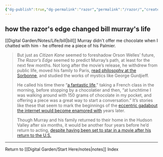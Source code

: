 ```yaml
---
{"dg-publish":true,"dg-permalink":"razor","permalink":"/razor/","created":"","updated":""}
---
```



## how the razor's edge changed bill murray's life

[[Digital Garden/Notes/Life/bill\|bill]] Murray didn't offer me chocolate when I chatted with him - he offered me a piece of his Palmier.

> But just as _Citizen Kane_ seemed to foreshadow Orson Welles’ future, _The Razor’s Edge_ seemed to predict Murray’s path, at least for the next few months. Not long after the movie’s release, he withdrew from public life, moved his family to Paris, [read philosophy at the Sorbonne](http://www.dazeddigital.com/artsandculture/article/21537/1/the-film-that-made-bill-murray-quit-acting), and studied the works of mystics like George Gurdjieff.
>
> He called his time there “[a fantastic life](https://books.google.com/books?id=LTfqBQAAQBAJ&pg=PT316&lpg=PT316&dq=bill+murray+George+Gurdjieff&source=bl&ots=ea83P5x_nZ&sig=g5w27EOmZB5T5ynXyTYsVh0yKko&hl=en&sa=X&ved=0CCcQ6AEwAWoVChMIiaeP3b-EyAIVx40NCh1r7wR8#v=onepage&q=bill%20murray%20George%20Gurdjieff&f=false),” taking a French class in the morning, before stopping by a chocolatier and then, “at lunchtime I was walking around with 150 grams of chocolate in my pocket, and offering a piece was a great way to start a conversation.” It’s stories like these that seem to mark the beginnings of the [eccentric gadabout the internet would become enamored with](https://uproxx.com/tv/2014/01/20-essential-keys-living-happy-relaxed-zen-lifestyle-like-bill-murray-2/) years later.
> 
> Though Murray and his family returned to their home in the Hudson Valley after six months, it would be another four years before he’d return to acting, [despite having been set to star in a movie after his return to the U.S.](http://www.rogerebert.com/interviews/bill-murray-quick-change-artist)

---

Return to [[Digital Garden/Start Here/notes\|notes]] Index